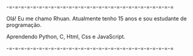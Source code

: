 -=-=-=-=-=-=-=-=-=-=-=-=-=-=-=-=-=-=-=-=-=-=-=-=-=-=-=-=

Olá! Eu me chamo Rhuan.
Atualmente tenho 15 anos e sou estudante de programação.

Aprendendo Python, C, Html, Css e JavaScript.

-=-=-=-=-=-=-=-=-=-=-=-=-=-=-=-=-=-=-=-=-=-=-=-=-=-=-=-=
